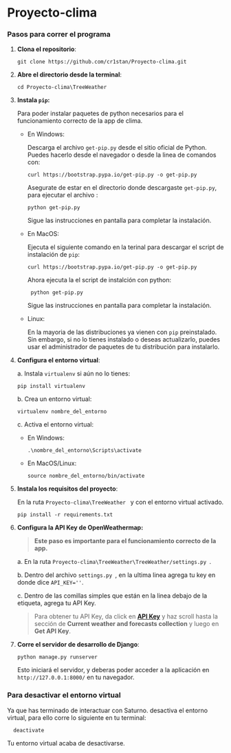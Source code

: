 # Proyecto-clima

### Pasos para correr el programa

1. **Clona el repositorio**:
   ```
   git clone https://github.com/cr1stan/Proyecto-clima.git
   ```
   
2. **Abre el directorio desde la terminal**:
   ```
   cd Proyecto-clima\TreeWeather
   ```
3. **Instala `pip`:**

   Para poder instalar paquetes de python necesarios para el funcionamiento correcto de la app de clima.

     - En Windows:

       Descarga el archivo `get-pip.py` desde el sitio oficial de Python. Puedes hacerlo desde el navegador o desde la linea de comandos con:

        ```
        curl https://bootstrap.pypa.io/get-pip.py -o get-pip.py
        ```

       Asegurate de estar en el directorio donde descargaste `get-pip.py`, para ejecutar el archivo :

       ```
       python get-pip.py
       ```

       Sigue las instrucciones en pantalla para completar la instalación.
       
      - En MacOS:

        Ejecuta el siguiente comando en la terinal para descargar el script de instalación de `pip`:

        ```
        curl https://bootstrap.pypa.io/get-pip.py -o get-pip.py
        ```

         Ahora ejecuta la el script de instalción con python:

        ```
         python get-pip.py
        ```
        Sigue las instrucciones en pantalla para completar la instalación.
      - Linux:

        En la mayoria de las distribuciones ya vienen con  `pip` preinstalado. Sin embargo, si no lo tienes instalado o deseas     actualizarlo, puedes usar el administrador de paquetes de tu distribución para instalarlo.
  

5. **Configura el entorno virtual**:

   a. Instala `virtualenv` si aún no lo tienes:
      ```
      pip install virtualenv
      ```

   b. Crea un entorno virtual:
      ```
      virtualenv nombre_del_entorno
      ```

   c. Activa el entorno virtual:
      - En Windows:
        ```
        .\nombre_del_entorno\Scripts\activate
        ```
      - En MacOS/Linux:
        ```
        source nombre_del_entorno/bin/activate
        ```

6. **Instala los requisitos del proyecto**:

   En la ruta  ```Proyecto-clima\TreeWeather ``` y con el entorno virtual activado.

   ```
   pip install -r requirements.txt
   ```
7. **Configura la API Key de OpenWeathermap:**

   > <b>Este paso es importante para el funcionamiento correcto de la app.</b>

   a. En la ruta  ```Proyecto-clima\TreeWeather\TreeWeather/settings.py ```.
   
   b. Dentro del archivo ```settings.py ```, en la ultima linea agrega tu key en donde dice ```API_KEY=''```.
   
   c. Dentro de las comillas simples que están en la linea debajo de la etiqueta, agrega tu API Key.

   > Para obtener tu API Key, da click en <b>[API Key](https://openweathermap.org/price)</b>  y haz scroll hasta  la sección de <b>Current weather and forecasts collection</b> y luego en <b>Get API Key</b>.


8. **Corre el servidor de desarrollo de Django**:
   ```
   python manage.py runserver
   ```

   Esto iniciará el servidor, y deberas poder acceder a la aplicación en `http://127.0.0.1:8000/` en tu navegador.

### Para desactivar el entorno virtual

Ya que has terminado de interactuar con Saturno.  desactiva el entorno virtual, para ello corre lo siguiente en tu terminal:

 ```
   deactivate
 ```

Tu entorno virtual acaba de desactivarse.
